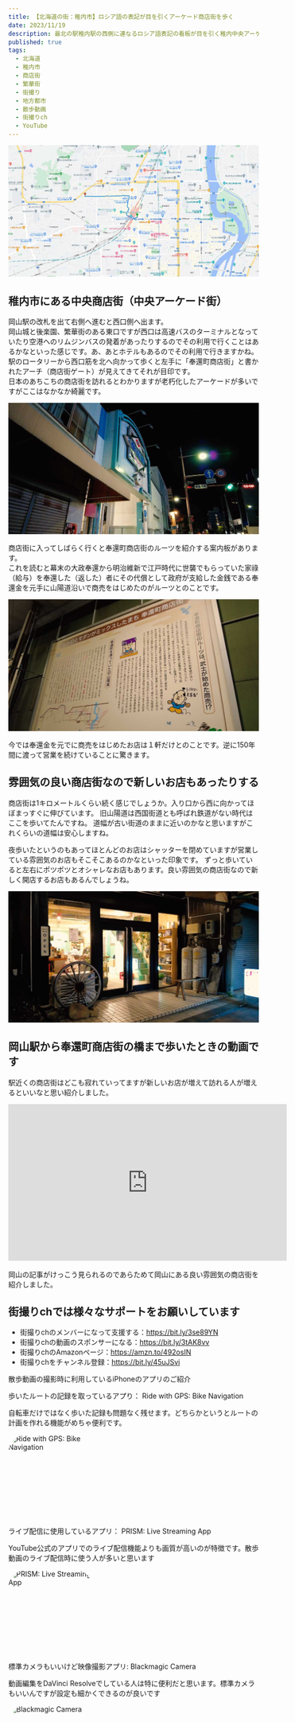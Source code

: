 ```yaml
---
title: 【北海道の街：稚内市】ロシア語の表記が目を引くアーケード商店街を歩く
date: 2023/11/19
description: 最北の駅稚内駅の西側に連なるロシア語表記の看板が目を引く稚内中央アーケード商店街をご紹介いたします
published: true
tags:
  - 北海道
  - 稚内市
  - 商店街
  - 繁華街
  - 街撮り
  - 地方都市
  - 散歩動画
  - 街撮りch
  - YouTube
---
```


![岡山駅から奉還町商店街へのルート](/images/2023/11/okayama-hokancho.jpg "岡山駅から奉還町商店街へのルート")

## 稚内市にある中央商店街（中央アーケード街）
岡山駅の改札を出て右側へ進むと西口側へ出ます。  
岡山城と後楽園、繁華街のある東口ですが西口は高速バスのターミナルとなっていたり空港へのリムジンバスの発着があったりするのでその利用で行くことはあるかなといった感じです。あ、あとホテルもあるのでその利用で行きますかね。  
駅のロータリーから西口筋を北へ向かって歩くと左手に「奉還町商店街」と書かれたアーチ（商店街ゲート）が見えてきてそれが目印です。  
日本のあちこちの商店街を訪れるとわかりますが老朽化したアーケードが多いですがここはなかなか綺麗です。

![奉還町商店街のアーチ](/images/2023/11/okayama-hokancho-shotengai.jpg "奉還町商店街のアーチ")

<!-- more -->

商店街に入ってしばらく行くと奉還町商店街のルーツを紹介する案内板があります。  
これを読むと幕末の大政奉還から明治維新で江戸時代に世襲でもらっていた家祿（給与）を奉還した（返した）者にその代償として政府が支給した金銭である奉還金を元手に山陽道沿いで商売をはじめたのがルーツとのことです。

![奉還町商店街のルーツ案内板](/images/2023/11/okayama-hokancho-shotengai-roots.jpg "奉還町商店街のルーツ案内板")

今では奉還金を元でに商売をはじめたお店は１軒だけとのことです。逆に150年間に渡って営業を続けていることに驚きます。

## 雰囲気の良い商店街なので新しいお店もあったりする
商店街は1キロメートルくらい続く感じでしょうか。入り口から西に向かってほぼまっすぐに伸びています。
旧山陽道は西国街道とも呼ばれ鉄道がない時代はここを歩いてたんですね。
道幅が古い街道のままに近いのかなと思いますがこれくらいの道幅は安心しますね。

夜歩いたというのもあってほとんどのお店はシャッターを閉めていますが営業している雰囲気のお店もそこそこあるのかなといった印象です。
ずっと歩いていると左右にポツポツとオシャレなお店もあります。良い雰囲気の商店街なので新しく開店するお店もあるんでしょうね。

![奉還町商店街にあるお店の外観](/images/2023/11/okayama-hokancho-shop.jpg "奉還町商店街にあるお店の外観")

## 岡山駅から奉還町商店街の橋まで歩いたときの動画です

駅近くの商店街はどこも寂れていってますが新しいお店が増えて訪れる人が増えるといいなと思い紹介しました。

<div class="youtube">
<iframe width="560" height="315" src="https://www.youtube.com/embed/wTLMScvV8SU?si=-R20ljY5IzRxwGst" title="YouTube video player" frameborder="0" allow="accelerometer; clipboard-write; encrypted-media; gyroscope; picture-in-picture; web-share" allowfullscreen></iframe>
</div>

岡山の記事がけっこう見られるのであらためて岡山にある良い雰囲気の商店街を紹介しました。

## 街撮りchでは様々なサポートをお願いしています

* 街撮りchのメンバーになって支援する：https://bit.ly/3se89YN
* 街撮りchの動画のスポンサーになる：https://bit.ly/3tAK8vv
* 街撮りchのAmazonページ：https://amzn.to/492osIN
* 街撮りchをチャンネル登録：https://bit.ly/45uJSvi

<div class="app-info">
<p class="h2">散歩動画の撮影時に利用しているiPhoneのアプリのご紹介</p>
</div>
<div class="app-info">
<p class="h3">歩いたルートの記録を取っているアプり： Ride with GPS: Bike Navigation</p>
<p class="text">自転車だけではなく歩いた記録も問題なく残せます。どちらかというとルートの計画を作れる機能がめちゃ便利です。</p>
<a href="https://apps.apple.com/jp/app/ride-with-gps-bike-navigation/id893687399?itscg=30200&amp;itsct=apps_box_appicon" style="width: 170px; height: 170px; border-radius: 22%; overflow: hidden; display: inline-block; vertical-align: middle;"><img src="https://is1-ssl.mzstatic.com/image/thumb/Purple116/v4/0d/ae/8d/0dae8d61-de41-82f9-7db3-e5f556dec237/AppIcon-0-1x_U007emarketing-0-7-0-85-220.png/540x540bb.jpg" alt="Ride with GPS: Bike Navigation" style="width: 170px; height: 170px; border-radius: 22%; overflow: hidden; display: inline-block; vertical-align: middle;"></a>
</div>

<div class="app-info">
<p class="h3">ライブ配信に使用しているアプリ： PRISM: Live Streaming App</p>
<p class="text">YouTube公式のアプリでのライブ配信機能よりも画質が高いのが特徴です。散歩動画のライブ配信時に使う人が多いと思います</p>
<a href="https://apps.apple.com/jp/app/prism-live-streaming-app/id1319056339?itscg=30200&amp;itsct=apps_box_appicon" style="width: 170px; height: 170px; border-radius: 22%; overflow: hidden; display: inline-block; vertical-align: middle;"><img src="https://is1-ssl.mzstatic.com/image/thumb/Purple116/v4/c0/4c/5c/c04c5cc5-bf2d-2f2a-d1db-e92e43a3c43a/AppIcon-1x_U007emarketing-0-7-0-85-220.png/540x540bb.jpg" alt="PRISM: Live Streaming App" style="width: 170px; height: 170px; border-radius: 22%; overflow: hidden; display: inline-block; vertical-align: middle;"></a>
</div>

<div class="app-info">
<p class="h3">標準カメラもいいけど映像撮影アプリ: Blackmagic Camera</p>
<p class="text">動画編集をDaVinci Resolveでしている人は特に便利だと思います。標準カメラもいいんですが設定も細かくできるのが良いです</p>
<a href="https://apps.apple.com/jp/app/blackmagic-camera/id6449580241?itscg=30200&amp;itsct=apps_box_appicon" style="width: 170px; height: 170px; border-radius: 22%; overflow: hidden; display: inline-block; vertical-align: middle;"><img src="https://is1-ssl.mzstatic.com/image/thumb/Purple116/v4/08/50/8c/08508c82-9c60-0e8e-8511-765d6e2b5898/AppIcon-1x_U007emarketing-0-8-0-85-220.png/540x540bb.jpg" alt="Blackmagic Camera" style="width: 170px; height: 170px; border-radius: 22%; overflow: hidden; display: inline-block; vertical-align: middle;"></a>
</div>